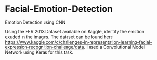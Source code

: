 # Facial-Emotion-Detection
Emotion Detection using CNN

Using the FER 2013 Dataset available on Kaggle, identify the emotion exuded in the images. The dataset can be found here https://www.kaggle.com/c/challenges-in-representation-learning-facial-expression-recognition-challenge/data. I used a Convolutional Model Network using Keras for this task.
